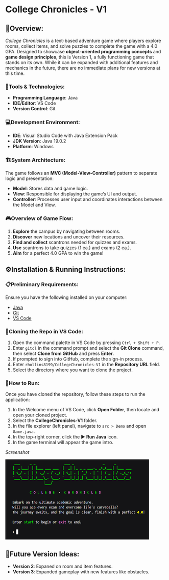 # College Chronicles - V1

## 📝Overview:
*College Chronicles* is a text-based adventure game where players explore rooms, collect items, and solve puzzles to complete the game with a 4.0 GPA. Designed to showcase **object-oriented programming concepts** and **game design principles**, this is Version 1, a fully functioning game that stands on its own. While it can be expanded with additional features and mechanics in the future, there are no immediate plans for new versions at this time.

### 🔧Tools & Technologies:
- **Programming Language**: Java
- **IDE/Editor**: VS Code  
- **Version Control**: Git  

### 💻Development Environment:
- **IDE**: Visual Studio Code with Java Extension Pack
- **JDK Version**: Java 19.0.2
- **Platform**: Windows

### 🏗️System Architecture:
The game follows an **MVC (Model-View-Controller)** pattern to separate logic and presentation:
- **Model**: Stores data and game logic.
- **View**: Responsible for displaying the game’s UI and output.
- **Controller**: Processes user input and coordinates interactions between the Model and View.

### 🎮Overview of Game Flow:
1. **Explore** the campus by navigating between rooms.
2. **Discover** new locations and uncover their resources.
3. **Find and collect** scantrons needed for quizzes and exams.
4. **Use** scantrons to take quizzes (1 ea.) and exams (2 ea.).
5. **Aim** for a perfect 4.0 GPA to win the game!

## ⚙️Installation & Running Instructions:

### 📋Preliminary Requirements:
Ensure you have the following installed on your computer:
- [Java](https://www.oracle.com/java/technologies/javase-downloads.html)
- [Git](https://git-scm.com/)
- [VS Code](https://code.visualstudio.com/)
  
### 🔄Cloning the Repo in VS Code:
1. Open the command palette in VS Code by pressing `Ctrl + Shift + P`.
2. Enter `gitcl` in the command prompt and select the **Git Clone** command, then select **Clone from GitHub** and press **Enter**.
3. If prompted to sign into GitHub, complete the sign-in process.
4. Enter `rhollins8199/CollegeChronicles-V1` in the **Repository URL** field.
5. Select the directory where you want to clone the project.

### 🚀How to Run:
Once you have cloned the repository, follow these steps to run the application:
1. In the Welcome menu of VS Code, click **Open Folder**, then locate and open your cloned project.
2. Select the **CollegeChronicles-V1** folder.
3. In the file explorer (left panel), navigate to `src > Demo` and open `Game.java`.
4. In the top-right corner, click the ▶ **Run Java** icon.
5. In the game terminal will appear the game intro.

<em>Screenshot</em>

<img src="data/gameOpening.png" width="450" height="250">

## 🌟Future Version Ideas:
- **Version 2**: Expaned on room and item features.
- **Version 3**: Expanded gameplay with new features like obstacles.
